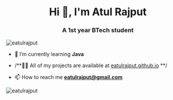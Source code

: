 <h1 align="center">Hi 👋, I'm Atul Rajput</h1>
<h3 align="center">A 1st year BTech student</h3>

<p align="left"> <img src="https://komarev.com/ghpvc/?username=eatulrajput&label=Profile%20views&color=0e75b6&style=flat" alt="eatulrajput" /> </p>

- 🌱 I’m currently learning **Java**

- /**👨‍💻 All of my projects are available at [eatulrajput.github.io](eatulrajput.github.io)
  **/
- 📫 How to reach me **eatulrajput@gmail.com**




<p><img align="center" src="https://github-readme-streak-stats.herokuapp.com/?user=eatulrajput&" alt="eatulrajput" /></p>

